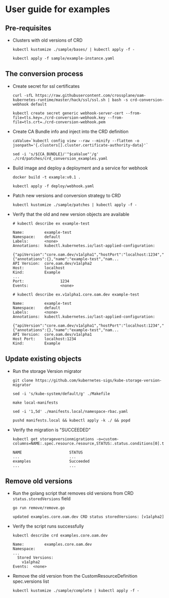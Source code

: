 # User guide for examples
## Pre-requisites
- Clusters with old versions of CRD
    ```
    kubectl kustomize ./sample/bases/ | kubectl apply -f -
    
    kubectl apply -f sample/example-instance.yaml
    ```
## The conversion process
- Create secret for ssl certificates
    ```
    curl -sfL https://raw.githubusercontent.com/crossplane/oam-kubernetes-runtime/master/hack/ssl/ssl.sh | bash -s crd-conversion-webhook default
    
    kubectl create secret generic webhook-server-cert --from-file=tls.key=./crd-conversion-webhook.key --from-file=tls.crt=./crd-conversion-webhook.pem
    ```
- Create CA Bundle info and inject into the CRD definition
    ```
    caValue=`kubectl config view --raw --minify --flatten -o jsonpath='{.clusters[].cluster.certificate-authority-data}'`
    
    sed -i 's/${CA_BUNDLE}/'"$caValue"'/g' ./crd/patches/crd_conversion_examples.yaml
    ```
- Build image and deploy a deployment and a service for webhook
    ```
    docker build -t example:v0.1 .

    kubectl apply -f deploy/webhook.yaml
    ```
- Patch new versions and conversion strategy to CRD
    ```
    kubectl kustomize ./sample/patches | kubectl apply -f -
    ```
- Verify that the old and new version objects are available
    ```
    # kubectl describe ex example-test
    
    Name:         example-test
    Namespace:    default
    Labels:       <none>
    Annotations:  kubectl.kubernetes.io/last-applied-configuration:
                    {"apiVersion":"core.oam.dev/v1alpha1","hostPort":"localhost:1234","kind":"Example","metadata":{"annotations":{},"name":"example-test","nam...
    API Version:  core.oam.dev/v1alpha2
    Host:         localhost
    Kind:         Example
    ...
    Port:                1234
    Events:              <none>
    
    # kubectl describe ex.v1alpha1.core.oam.dev example-test
    
    Name:         example-test
    Namespace:    default
    Labels:       <none>
    Annotations:  kubectl.kubernetes.io/last-applied-configuration:
                    {"apiVersion":"core.oam.dev/v1alpha1","hostPort":"localhost:1234","kind":"Example","metadata":{"annotations":{},"name":"example-test","nam...
    API Version:  core.oam.dev/v1alpha1
    Host Port:    localhost:1234
    Kind:         Example
    ```
## Update existing objects
- Run the storage Version migrator
    ```
    git clone https://github.com/kubernetes-sigs/kube-storage-version-migrator
  
    sed -i 's/kube-system/default/g' ./Makefile
  
    make local-manifests
  
    sed -i '1,5d' ./manifests.local/namespace-rbac.yaml
  
    pushd manifests.local && kubectl apply -k ./ && popd
    ```
- Verify the migration is "SUCCEEDED"
    ```
    kubectl get storageversionmigrations -o=custom-columns=NAME:.spec.resource.resource,STATUS:.status.conditions[0].type
  
    NAME                     STATUS
    ...                      ...
    examples                 Succeeded
    ...                      ...
    ```
## Remove old versions
- Run the golang script that removes old versions from CRD `status.storedVersions` field
    ```
    go run remove/remove.go
  
    updated examples.core.oam.dev CRD status storedVersions: [v1alpha2]
    ```
- Verify the script runs successfully
    ```
    kubectl describe crd examples.core.oam.dev
  
    Name:         examples.core.oam.dev
    Namespace:    
    ...
      Stored Versions:
        v1alpha2
    Events:  <none>
    ```
- Remove the old version from the CustomResourceDefinition spec.versions list
    ```
    kubectl kustomize ./sample/complete | kubectl apply -f -
    ```
